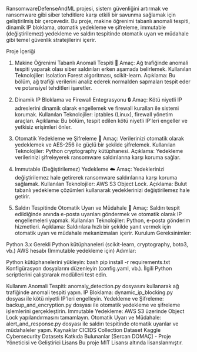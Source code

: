 RansomwareDefenseAndML projesi, sistem güvenliğini artırmak ve ransomware gibi siber tehditlere karşı etkili bir savunma sağlamak için geliştirilmiş bir çerçevedir. Bu proje, makine öğrenimi tabanlı anomali tespiti, dinamik IP bloklama, otomatik yedekleme ve şifreleme, immutable (değiştirilemez) yedekleme ve saldırı tespitinde otomatik uyarı ve müdahale gibi temel güvenlik stratejilerini içerir.

Proje İçeriği
1. Makine Öğrenimi Tabanlı Anomali Tespiti 🧠
Amaç: Ağ trafiğinde anomali tespiti yaparak olası siber saldırıları erken aşamada belirlemek.
Kullanılan Teknolojiler: Isolation Forest algoritması, scikit-learn.
Açıklama: Bu bölüm, ağ trafiği verilerini analiz ederek normalden sapmaları tespit eder ve potansiyel tehditleri işaretler.

2. Dinamik IP Bloklama ve Firewall Entegrasyonu 🔒
Amaç: Kötü niyetli IP adreslerini dinamik olarak engellemek ve firewall kuralları ile sistemi korumak.
Kullanılan Teknolojiler: iptables (Linux), firewall yönetim araçları.
Açıklama: Bu bölüm, tespit edilen kötü niyetli IP'leri engeller ve yetkisiz erişimleri önler.

3. Otomatik Yedekleme ve Şifreleme 🔐
Amaç: Verilerinizi otomatik olarak yedeklemek ve AES-256 ile güçlü bir şekilde şifrelemek.
Kullanılan Teknolojiler: Python cryptography kütüphanesi.
Açıklama: Yedekleme verilerinizi şifreleyerek ransomware saldırılarına karşı koruma sağlar.

4. Immutable (Değiştirilemez) Yedekleme ☁️
Amaç: Yedeklerinizi değiştirilemez hale getirerek ransomware saldırılarına karşı koruma sağlamak.
Kullanılan Teknolojiler: AWS S3 Object Lock.
Açıklama: Bulut tabanlı yedekleme çözümleri kullanarak yedeklerinizi değiştirilemez hale getirir.

5. Saldırı Tespitinde Otomatik Uyarı ve Müdahale 📧
Amaç: Saldırı tespit edildiğinde anında e-posta uyarıları göndermek ve otomatik olarak IP engellemeleri yapmak.
Kullanılan Teknolojiler: Python, e-posta gönderim hizmetleri.
Açıklama: Saldırılara hızlı bir şekilde yanıt vermek için otomatik uyarı ve müdahale mekanizmaları içerir.
Kurulum
Gereksinimler:

Python 3.x
Gerekli Python kütüphaneleri (scikit-learn, cryptography, boto3, vb.)
AWS hesabı (Immutable yedekleme için)
Adımlar:

Python kütüphanelerini yükleyin:
bash
pip install -r requirements.txt
Konfigürasyon dosyalarını düzenleyin (config.yaml, vb.).
İlgili Python scriptlerini çalıştırarak modülleri test edin.

Kullanım
Anomali Tespiti: anomaly_detection.py dosyasını kullanarak ağ trafiğinde anomali tespiti yapın.
IP Bloklama: dynamic_ip_blocking.py dosyası ile kötü niyetli IP'leri engelleyin.
Yedekleme ve Şifreleme: backup_and_encryption.py dosyası ile otomatik yedekleme ve şifreleme işlemlerini gerçekleştirin.
Immutable Yedekleme: AWS S3 üzerinde Object Lock yapılandırmasını tamamlayın.
Otomatik Uyarı ve Müdahale: alert_and_response.py dosyası ile saldırı tespitinde otomatik uyarılar ve müdahaleler yapın.
Kaynaklar
CICIDS Collection Dataset
Kaggle Cybersecurity Datasets
Katkıda Bulunanlar
[Sercan DOMAÇ] - Proje Yöneticisi ve Geliştirici
Lisans
Bu proje MIT Lisansı altında lisanslanmıştır.
